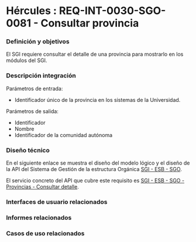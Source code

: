 # Hércules : REQ\-INT\-0030\-SGO\-0081 \- Consultar provincia













### Definición y objetivos

El SGI requiere consultar el detalle de una provincia para mostrarlo en los módulos del SGI.

### Descripción integración

Parámetros de entrada: 

* Identificador único de la provincia en los sistemas de la Universidad.

Parámetros de salida:

* Identificador
* Nombre
* Identificador de la comunidad autónoma

### Diseño técnico

En el siguiente enlace se muestra el diseño del modelo lógico y el diseño de la API del Sistema de Gestión de la estructura Orgánica [SGI \- ESB \- SGO](https://confluence.um.es/confluence/display/HERCULES/SGI+-+ESB+-+SGO "https://confluence.um.es/confluence/display/HERCULES/SGI+-+ESB+-+SGO").

El servicio concreto del API que cubre este requisito es [SGI \- ESB \- SGO \- Provincias \- Consultar detalle](/hercules/sgi-sistema-de-gestion-de-investigacion/diseno/componentes/sgi-esb/sgi-esb-sgo/sgi-esb-sgo-provincias-consultar-detalle.md "/hercules/sgi-sistema-de-gestion-de-investigacion/diseno/componentes/sgi-esb/sgi-esb-sgo/sgi-esb-sgo-provincias-consultar-detalle.md").

  








### Interfaces de usuario relacionados







### Informes relacionados







### Casos de uso relacionados









